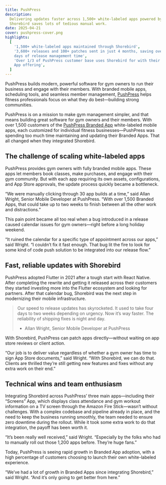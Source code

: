 ```yaml
---
title: PushPress
description:
  Delivering updates faster across 1,500+ white-labeled apps powered by
  Shorebird saves lots of tedious manual work.
date: 2025-04-21
cover: pushpress-cover.png
highlights:
  [
    '1,500+ white-labeled apps maintained through Shorebird',
    '3,600+ releases and 100+ patches sent in just 4 months, saving over 100
    days of release management time',
    'Over 1/3 of PushPress customer base uses Shorebird for with their Branded
    App offering',
  ]
---
```


PushPress builds modern, powerful software for gym owners to run their business
and engage with their members. With branded mobile apps, scheduling tools, and
seamless member management, [PushPress](https://www.pushpress.com) helps fitness
professionals focus on what they do best—building strong communities.

PushPress is on a mission to make gym management simpler, and that means
building great software for gym owners and their members. With over 1,500
customers of the
[PushPress Branded App](https://www.pushpress.com/products/branded-member-app)
white-labeled mobile apps, each customized for individual fitness
businesses—PushPress was spending too much time maintaining and updating their
Branded Apps. That all changed when they integrated Shorebird.

## The challenge of scaling white-labeled apps

PushPress provides gym owners with fully branded mobile apps. These apps let
members book classes, make purchases, and engage with their gym community. But
with each app requiring its own assets, configurations, and App Store approvals,
the update process quickly became a bottleneck.

“We were manually clicking through 30 app builds at a time,” said Allan Wright,
Senior Mobile Developer at PushPress. “With over 1,500 Branded Apps, that could
take up to two weeks to finish between all the other work and distractions.”

This pain point became all too real when a bug introduced in a release caused
calendar issues for gym owners—right before a long holiday weekend.

“It ruined the calendar for a specific type of appointment across our apps,”
said Wright. “I couldn’t fix it fast enough. That bug lit the fire to look for
some kind of code push solution to be integrated into our release flow.”

## Fast, reliable updates with Shorebird

PushPress adopted Flutter in 2021 after a tough start with React Native. After
completing the rewrite and getting it released across their customers they
started investing more into the Flutter ecosystem and looking for partners.
After that calendar bug, Shorebird was the next step in modernizing their mobile
infrastructure.

> Our speed to release updates has skyrocketed. It used to take four days to two
> weeks depending on urgency. Now it’s way faster. The reliability of shipping
> fixes is night and day.
>
> - Allan Wright, Senior Mobile Developer at PushPress

With Shorebird, PushPress can patch apps directly—without waiting on app store
reviews or client action.

“Our job is to deliver value regardless of whether a gym owner has time to sign
App Store documents,” said Wright. “With Shorebird, we can do that. Clients are
thrilled they’re still getting new features and fixes without any extra work on
their end.”

## Technical wins and team enthusiasm

Integrating Shorebird across PushPress’ three main apps—including their
“Screens” App, which displays class attendance and gym workout information on a
TV screen through the Amazon Fire Stick—wasn’t without challenges. With a
complex codebase and pipeline already in place, and the need to keep the
business running smoothly, the team needed to ensure zero downtime during the
rollout. While it took some extra work to do that integration, the payoff has
been worth it.

“It’s been really well received,” said Wright. “Especially by the folks who had
to manually roll out those 1,200 apps before. They’re huge fans.”

Today, PushPress is seeing rapid growth in Branded App adoption, with a high
percentage of customers choosing to launch their own white-labeled experience.

“We’ve had a lot of growth in Branded Apps since integrating Shorebird,” said
Wright. “And it’s only going to get better from here.”
